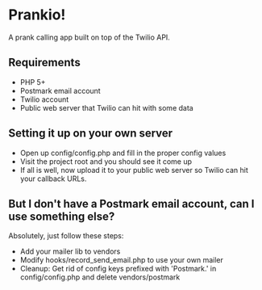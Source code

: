 # Prankio!
A prank calling app built on top of the Twilio API.

## Requirements

* PHP 5+
* Postmark email account
* Twilio account
* Public web server that Twilio can hit with some data

## Setting it up on your own server

* Open up config/config.php and fill in the proper config values
* Visit the project root and you should see it come up
* If all is well, now upload it to your public web server so Twilio can hit your callback URLs.

## But I don't have a Postmark email account, can I use something else?
Absolutely, just follow these steps:

* Add your mailer lib to vendors
* Modify hooks/record_send_email.php to use your own mailer
* Cleanup: Get rid of config keys prefixed with 'Postmark.' in config/config.php and delete vendors/postmark